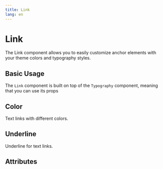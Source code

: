 ```yaml
---
title: Link
lang: en
---
```


<script setup lang="ts">
  import props from "../../../example/link/description/en-props.ts";
</script>

# Link

The Link component allows you to easily customize anchor elements with your theme colors and typography styles.

## Basic Usage

The `Link` component is built on top of the `Typography` component, meaning that you can use its props

<demo src="../../../example/link/basic.vue" preview="[2-3]" />

## Color

Text links with different colors.

<demo src="../../../example/link/color.vue" />

## Underline

Underline for text links.

<demo src="../../../example/link/underline.vue" />

## Attributes

<data-table type="props" lang="en" :data="props" />
